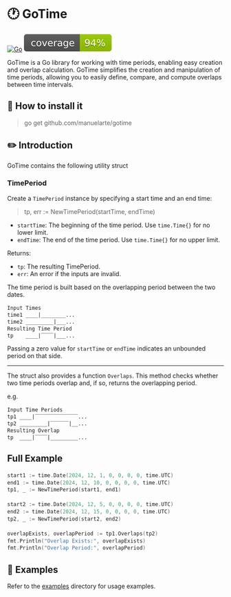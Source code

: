 # 🕐 GoTime

[![Go](https://github.com/manuelarte/gotime/actions/workflows/go.yml/badge.svg)](https://github.com/manuelarte/GoTime/actions/workflows/go.yml)
![coverage](https://raw.githubusercontent.com/manuelarte/gotime/badges/.badges/main/coverage.svg)

GoTime is a Go library for working with time periods, enabling easy creation and overlap calculation. GoTime simplifies the creation and manipulation of time periods, allowing you to easily define, compare, and compute overlaps between time intervals.

## 📝 How to install it

> go get github.com/manuelarte/gotime

## ✏️ Introduction

GoTime contains the following utility struct

### TimePeriod

Create a `TimePeriod` instance by specifying a start time and an end time:

> tp, err := NewTimePeriod(startTime, endTime)

+ `startTime`: The beginning of the time period. Use `time.Time{}` for no lower limit.
+ `endTime`: The end of the time period. Use `time.Time{}` for no upper limit.

Returns:
+ `tp`: The resulting TimePeriod.
+ `err`: An error if the inputs are invalid.

The time period is built based on the overlapping period between the two dates.

```
Input Times
time1 ____|________...
time2 _________|___...
Resulting Time Period
tp    ____|‾‾‾‾|___...
```

Passing a zero value for `startTime` or `endTime` indicates an unbounded period on that side.

---

The struct also provides a function `Overlaps`. This method checks whether two time periods overlap and, if so, returns the overlapping period.

e.g.

```
Input Time Periods
tp1 ____|‾‾‾‾‾‾‾‾‾‾‾‾‾‾...
tp2 _________|‾‾‾‾‾‾|__...
Resulting Overlap
tp  ____|‾‾‾‾|_________...
```

## Full Example

```go
start1 := time.Date(2024, 12, 1, 0, 0, 0, 0, time.UTC)
end1 := time.Date(2024, 12, 10, 0, 0, 0, 0, time.UTC)
tp1, _ := NewTimePeriod(start1, end1)

start2 := time.Date(2024, 12, 5, 0, 0, 0, 0, time.UTC)
end2 := time.Date(2024, 12, 15, 0, 0, 0, 0, time.UTC)
tp2, _ := NewTimePeriod(start2, end2)

overlapExists, overlapPeriod := tp1.Overlaps(tp2)
fmt.Println("Overlap Exists:", overlapExists)
fmt.Println("Overlap Period:", overlapPeriod)
```

## 📂 Examples

Refer to the [examples](./examples) directory for usage examples.
